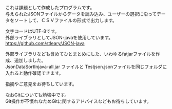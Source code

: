 これは課題として作成したプログラムです。  
与えられたJSONファイルからデータを読み込み、ユーザーの選択に沿ってデータをソートして、ＣＳＶファイルの形式で出力します。


文字コードはUTF-8です。  
外部ライブラリとしてJSON-javaを使用しています。  
https://github.com/stleary/JSON-java


外部ライブラリなども含めてひとまとめにした、いわゆるfatjarファイルを作成、追加しました。  
JsonDataSortInjava-all.jar ファイルと Testjson.jsonファイルを同じフォルダに入れると動作確認できます。

指摘やご意見をお待ちしています。

なおGitについても勉強中です。   
Git操作が不慣れなためGitに関するアドバイスなどもお待ちしています。
